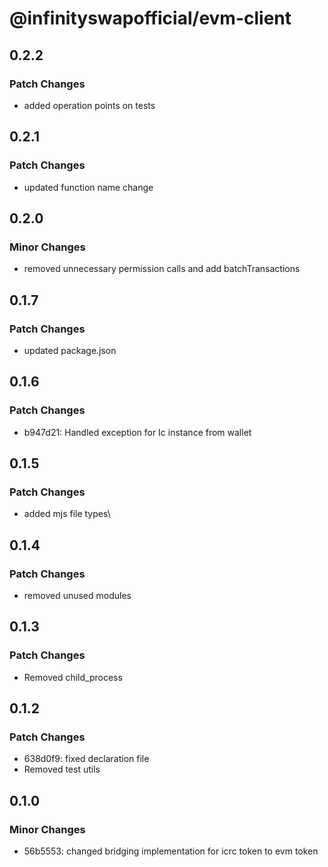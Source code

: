 # @infinityswapofficial/evm-client

## 0.2.2

### Patch Changes

- added operation points on tests

## 0.2.1

### Patch Changes

- updated function name change

## 0.2.0

### Minor Changes

- removed unnecessary permission calls and add batchTransactions

## 0.1.7

### Patch Changes

- updated package.json

## 0.1.6

### Patch Changes

- b947d21: Handled exception for Ic instance from wallet

## 0.1.5

### Patch Changes

- added mjs file types\

## 0.1.4

### Patch Changes

- removed unused modules

## 0.1.3

### Patch Changes

- Removed child_process

## 0.1.2

### Patch Changes

- 638d0f9: fixed declaration file
- Removed test utils

## 0.1.0

### Minor Changes

- 56b5553: changed bridging implementation for icrc token to evm token
